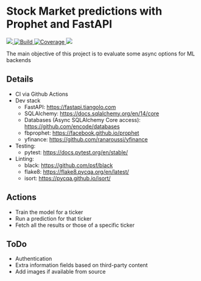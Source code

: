 # Stock Market predictions with Prophet and FastAPI

<p align="left">
   <a href="https://github.com/rafapi/fastapi-prophet/workflows/Continuous%20Integration%20and%20Delivery/badge.svg?branch=master"
   </a>
    <img src="https://img.shields.io/github/last-commit/rafapi/fastapi-prophet">
   <a href="https://github.com/rafapi/fastapi-prophet" target="_blank">
    <img src="https://github.com/rafapi/fastapi-prophet/workflows/main/badge.svg" alt="Build">
   </a>
   <a href="https://github.com/rafapi/fastapi-prophet" target="_blank">
    <img src="https://codecov.io/gh/rafapi/fastapi-prophet/branch/master/graph/badge.svg" alt="Coverage">
   </a>
     <img src="https://img.shields.io/github/license/rafapi/fastapi-prophet">
</p>
The main objective of this project is to evaluate some async options for ML backends

## Details
* CI via Github Actions
* Dev stack
  * FastAPI: https://fastapi.tiangolo.com
  * SQLAlchemy: https://docs.sqlalchemy.org/en/14/core
  * Databases (Async SQLAlchemy Core access): https://github.com/encode/databases
  * fbprophet: https://facebook.github.io/prophet
  * yfinance: https://github.com/ranaroussi/yfinance
* Testing:
  * pytest: https://docs.pytest.org/en/stable/
* Linting:
  * black: https://github.com/psf/black
  * flake8: https://flake8.pycqa.org/en/latest/
  * isort: https://pycqa.github.io/isort/

## Actions
* Train the model for a ticker
* Run a prediction for that ticker
* Fetch all the results or those of a specific ticker

## ToDo
* Authentication
* Extra information fields based on third-party content
* Add images if available from source
